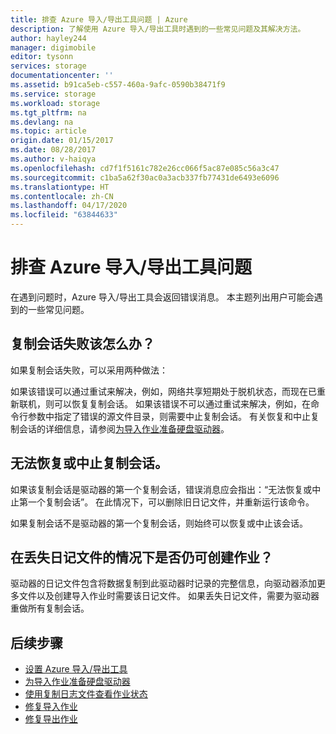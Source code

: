 ```yaml
---
title: 排查 Azure 导入/导出工具问题 | Azure
description: 了解使用 Azure 导入/导出工具时遇到的一些常见问题及其解决方法。
author: hayley244
manager: digimobile
editor: tysonn
services: storage
documentationcenter: ''
ms.assetid: b91ca5eb-c557-460a-9afc-0590b38471f9
ms.service: storage
ms.workload: storage
ms.tgt_pltfrm: na
ms.devlang: na
ms.topic: article
origin.date: 01/15/2017
ms.date: 08/28/2017
ms.author: v-haiqya
ms.openlocfilehash: cd7f1f5161c782e26cc066f5ac87e085c56a3c47
ms.sourcegitcommit: c1ba5a62f30ac0a3acb337fb77431de6493e6096
ms.translationtype: HT
ms.contentlocale: zh-CN
ms.lasthandoff: 04/17/2020
ms.locfileid: "63844633"
---
```

# <a name="troubleshooting-the-azure-importexport-tool"></a>排查 Azure 导入/导出工具问题
在遇到问题时，Azure 导入/导出工具会返回错误消息。 本主题列出用户可能会遇到的一些常见问题。  
  
## <a name="a-copy-session-fails-what-i-should-do"></a>复制会话失败该怎么办？  
 如果复制会话失败，可以采用两种做法：  
  
 如果该错误可以通过重试来解决，例如，网络共享短期处于脱机状态，而现在已重新联机，则可以恢复复制会话。 如果该错误不可以通过重试来解决，例如，在命令行参数中指定了错误的源文件目录，则需要中止复制会话。 有关恢复和中止复制会话的详细信息，请参阅[为导入作业准备硬盘驱动器](../storage-import-export-tool-preparing-hard-drives-import-v1.md)。  
  
## <a name="i-cant-resume-or-abort-a-copy-session"></a>无法恢复或中止复制会话。  
 如果该复制会话是驱动器的第一个复制会话，错误消息应会指出：“无法恢复或中止第一个复制会话”。 在此情况下，可以删除旧日记文件，并重新运行该命令。  
  
 如果复制会话不是驱动器的第一个复制会话，则始终可以恢复或中止该会话。  
  
## <a name="i-lost-the-journal-file-can-i-still-create-the-job"></a>在丢失日记文件的情况下是否仍可创建作业？  
 驱动器的日记文件包含将数据复制到此驱动器时记录的完整信息，向驱动器添加更多文件以及创建导入作业时需要该日记文件。 如果丢失日记文件，需要为驱动器重做所有复制会话。  
  
## <a name="next-steps"></a>后续步骤
 
* [设置 Azure 导入/导出工具](../storage-import-export-tool-setup-v1.md)   
* [为导入作业准备硬盘驱动器](../storage-import-export-tool-preparing-hard-drives-import-v1.md)   
* [使用复制日志文件查看作业状态](../storage-import-export-tool-reviewing-job-status-v1.md)   
* [修复导入作业](../storage-import-export-tool-repairing-an-import-job-v1.md)   
* [修复导出作业](../storage-import-export-tool-repairing-an-export-job-v1.md)
<!--Update_Description: update link-->